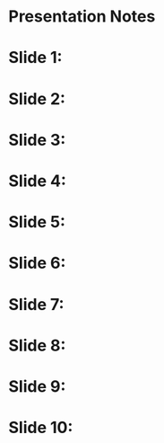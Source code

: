 # Presentation Notes

# Slide 1: 

# Slide 2:

# Slide 3:

# Slide 4:

# Slide 5:

# Slide 6:

# Slide 7:

# Slide 8:

# Slide 9:

# Slide 10:
